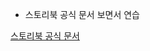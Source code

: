 - 스토리북 공식 문서 보면서 연습

[스토리북 공식 문서](https://storybook.js.org/tutorials/intro-to-storybook/react/ko/get-started/)
